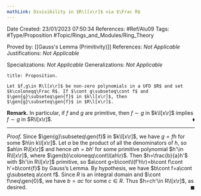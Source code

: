```yaml
---
mathLink: Divisibility in $R\l[x\r]$ via $\Frac R$
---
```


<div class="topSpace"></div>

Date Created: 23/01/2023 07:50:34
References: #Ref/Alu09
Tags: #Type/Proposition #Topic/Rings_and_Modules/Ring_Theory

Proved by: [[Gauss's Lemma (Primitivity)]]
References: <i>Not Applicable</i>
Justifications: <i>Not Applicable</i>

Specializations: <i>Not Applicable</i>
Generalizations: <i>Not Applicable</i>

``` ad-Proposition
title: Proposition.

Let $f,g\in R\l[x\r]$ be non-zero polynomials in a UFD $R$ and set $k\coloneqq\Frac R$. If $\cont g\subseteq\cont f$ and $\gen{g}\subseteq\gen{f}$ in $k\l[x\r]$, then $\gen{g}\subseteq\gen{f}$ in $R\l[x\r]$.

```

<b>Remark.</b> In particular, if $f$ and $g$ are primitive, then $f\sim g$ in $k\l[x\r]$ implies $f\sim g$ in $R\l[x\r]$.<span style="float:right;">$\blacklozenge$</span>

---

<i>Proof.</i> Since $\gen{g}\subseteq\gen{f}$ in $k\l[x\r]$, we have $g=fh$ for some $h\in k\l[x\r]$. Let $a$ be the product of all the denominators of $h$, so $ah\in R\l[x\r]$ and hence $ah=bh'$ for some primitive polynomial $h'\in R\l[x\r]$, where $\gen{b}\coloneqq\cont\l(ah\r)$. Then $h=\frac{b}{a}h'$ with $h'\in R\l[x\r]$ primitive, so $a\cont g=b\cont\l(f'h\r)=b\cont f\cont h'=b\cont{f}$ by Gauss’s Lemma. By hypothesis, we have $b\cont f=a\cont g\subseteq a\cont f$. Since $R$ is an integral domain and $\cont f\neq\gen{0}$, we have $b=ac$ for some $c\in R$. Thus $h=ch'\in R\l[x\r]$, as desired.<span style="float:right;">$\blacksquare$</span>
